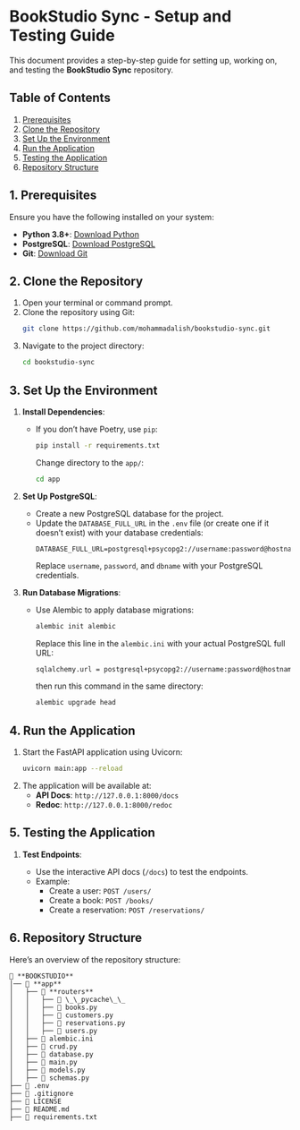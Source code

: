 # **BookStudio Sync - Setup and Testing Guide**

This document provides a step-by-step guide for setting up, working on, and testing the **BookStudio Sync** repository.

## **Table of Contents**

1. [Prerequisites](#1-prerequisites)
2. [Clone the Repository](#2-clone-the-repository)
3. [Set Up the Environment](#3-set-up-the-environment)
4. [Run the Application](#4-run-the-application)
5. [Testing the Application](#5-testing-the-application)
6. [Repository Structure](#6-repository-structure)

## **1. Prerequisites**

Ensure you have the following installed on your system:

- **Python 3.8+**: [Download Python](https://www.python.org/downloads/)
- **PostgreSQL**: [Download PostgreSQL](https://www.postgresql.org/download/)
- **Git**: [Download Git](https://git-scm.com/downloads)

## **2. Clone the Repository**

1. Open your terminal or command prompt.
2. Clone the repository using Git:
   ```bash
   git clone https://github.com/mohammadalish/bookstudio-sync.git
   ```
3. Navigate to the project directory:
   ```bash
   cd bookstudio-sync
   ```

## **3. Set Up the Environment**

1. **Install Dependencies**:

   - If you don’t have Poetry, use `pip`:

     ```bash
     pip install -r requirements.txt
     ```

     Change directory to the `app/`:

     ```bash
     cd app
     ```

2. **Set Up PostgreSQL**:

   - Create a new PostgreSQL database for the project.
   - Update the `DATABASE_FULL_URL` in the `.env` file (or create one if it doesn’t exist) with your database credentials:
     ```env
     DATABASE_FULL_URL=postgresql+psycopg2://username:password@hostname:port/dbname
     ```
     Replace `username`, `password`, and `dbname` with your PostgreSQL credentials.

3. **Run Database Migrations**:

   - Use Alembic to apply database migrations:

     ```bash
     alembic init alembic
     ```

     Replace this line in the `alembic.ini` with your actual PostgreSQL full URL:

     ```bash
     sqlalchemy.url = postgresql+psycopg2://username:password@hostname:port/dbname
     ```

     then run this command in the same directory:

     ```bash
     alembic upgrade head
     ```

## **4. Run the Application**

1. Start the FastAPI application using Uvicorn:
   ```bash
   uvicorn main:app --reload
   ```
2. The application will be available at:
   - **API Docs**: `http://127.0.0.1:8000/docs`
   - **Redoc**: `http://127.0.0.1:8000/redoc`

## **5. Testing the Application**

1. **Test Endpoints**:

   - Use the interactive API docs (`/docs`) to test the endpoints.
   - Example:
     - Create a user: `POST /users/`
     - Create a book: `POST /books/`
     - Create a reservation: `POST /reservations/`

## **6. Repository Structure**

Here’s an overview of the repository structure:

```
📂 **BOOKSTUDIO**
│── 📂 **app**
│   ├── 📂 **routers**
│   │   ├── 📂 \_\_pycache\_\_
│   │   ├── 📄 books.py
│   │   ├── 📄 customers.py
│   │   ├── 📄 reservations.py
│   │   ├── 📄 users.py
│   ├── 📄 alembic.ini
│   ├── 📄 crud.py
│   ├── 📄 database.py
│   ├── 📄 main.py
│   ├── 📄 models.py
│   ├── 📄 schemas.py
├── 📄 .env
├── 📄 .gitignore
├── 📄 LICENSE
├── 📄 README.md
├── 📄 requirements.txt

```
